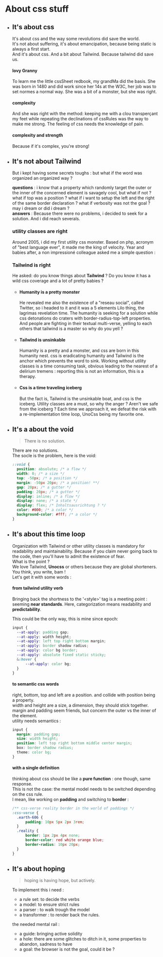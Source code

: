 # About css stuff

- ## It's about css

  It's about css and the way some revolutions did save the world.  
   It's not about suffering, it's about emancipation, because being static is always a first start.  
   And it's about css. And a bit about Tailwind. Because tailwind did save us.

  #### lovy Granny

  To learn me the little cssSheet redbook, my grandMa did the basis. She was born in 1480 and did work since her 14s at the W3C, her job was to set normes a normal way. She was a bit of a monster, but she was right.

  #### complexity

  And she was right with the method: keeping me with a clou transperçant my feet while repeating the declinations of cssRules was the way to make me strong. The feeling of css needs the knowledge of pain.

  #### complexity and strength

  Because if it's complex, you're strong!

- ## It's not about Tailwind

  But i kept having some secrets toughs : but what if the word was organized an organized way ?

  **questions** : i know that a property which randomly target the outer or the inner of the concerned element is savagely cool, but what if not ? what if top was a position ? what if i want to setup the left and the right of the same border declaration ? what if verbosity was not the goal ? may i dream or did i dream ?  
  **answers** : Because there were no problems, i decided to seek for a solution. And i did reach severals.

  ### utility classes are right

  Around 2005, i did my first utility css monster. Based on php, acronym of "best language ever", it made me the king of velocity. Year and babies after, a non impressioné colleague asked me a simple question :

  ### Tailwind is right

  He asked: do you know things about **Tailwind** ? Do you know it has a wild css coverage and a lot of pretty babies ?

  - #### Humanity is a pretty monster

    He revealed me also the existence of a "reseau social", called Twitter, so i headed to it and it was a 5 elements Lilo thing, the lagrimas revelation time. The humanity is seeking for a solution while css detonations do craters with border-radius-top-left properties. And people are fighting in their textual multi-verse, yelling to each others that tailwind is a master so why do you yell ?

  - #### Tailwind is unsinkable

    Humanity is a pretty and a monster, and css are born in this humanity nest. css is eradicating humanity and Tailwind is the anchor which prevents the word to sink. Working without utility classes is a time consuming task, obvious leading to the nearest of a delirium tremens : reporting this is not an information, this is a therapy.

  - #### Css is a time traveling iceberg

    But the fact is, Tailwind is the unsinkable boat, and css is the iceberg. Utility classes are a must, so why the anger ? Aren't we safe from the iceberg ? Each time we approach it, we defeat the risk with a re-implementation time loop, UnoCss being my favorite one.

- ## It's a about the void

  > There is no solution.

  There are no solutions.  
   The socle is the problem, here is the void:

  ```css
  ::void {
  	position: absolute; /* a flow */
  	width: 0; /* a size */
  	top: -50px; /* a position */
  	margin: -50px 20px; /* a position! **/
  	gap: 20px; /* a gutter */
  	padding: 20px; /* a gutter */
  	display: inline; /* a flow */
  	display: none; /* a state */
  	display: flex; /* Inhaltsausrichtung ? */
  	color: #000; /* a color */
  	background-color: #fff; /* a color */
  }
  ```

- ## It's about this time loop

  Organization with Tailwind or other utility classes is mandatory for readability and maintainability. Because if you claim never going back to the code, then you'll have to admit the existence of fear.  
   What is the point ?  
   We love Tailwind, **Unocss** or others because they are global shorteners. You think, you write, bam !  
   Let's get it with some words :

  #### from tailwind utility verb

  Bringing back the shortness to the '\<style>' tag is a meeting point : seeming **near standards**. Here, categorization means readability and **predictability**.

  This could be the only way, this is mine since epoch:

  ```scss
  input {
  	--at-apply: padding gap;
  	--at-apply: width height;
  	--at-apply: left top right bottom margin;
  	--at-apply: border shadow radius;
  	--at-apply: color bg border;
  	--at-apply: absolute fixed static sticky;
  	&:hover {
  		--at-apply: color bg;
  	}
  }
  ```

  #### to semantic css words

  right, bottom, top and left are a position. and collide with position being a property.  
   width and height are a size, a dimension, they should stick together.  
   margin and padding seem friends, but concern the outer vs the inner of the element.  
   utility needs semantics :

  ```css
  input {
  	margin: padding gap;
  	size: width height;
  	position: left top right bottom middle center margin;
  	box: border shadow radius;
  	theme: color bg;
  }
  ```

  #### with a single definition

  thinking about css should be like a **pure function** : one though, same response.  
   This is not the case: the mental model needs to be switched depending on the css rule.  
   I mean, like working on **padding** and switching to **border** :

  ```scss
  /** css-verse reality border in the world of paddings */
  :css-verse {
  	.earth-606 {
  		padding: 10px 5px 2px 3rem;
  	}
  	.reality {
  		border: 1px 2px 4px none;
  		border-color: red white orange blue;
  		border-radius: 10px 20px;
  	}
  }
  ```

- ## It's about hoping

  > hoping is having hope, but actively.

  To implement this i need :

  - a rule set: to decide the verbs
  - a model: to ensure strict rules
  - a parser : to walk trough the model
  - a transformer : to render back the rules.

  the needed mental rail :

  - a guide: bringing active solidity
  - a hole: there are some glitches to ditch in it, some properties to abandon, sadness to have
  - a goal: the browser is not the goal, could it be ?

